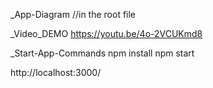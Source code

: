 _App-Diagram //in the root file

_Video_DEMO https://youtu.be/4o-2VCUKmd8

_Start-App-Commands
  npm install
  npm start

  http://localhost:3000/
